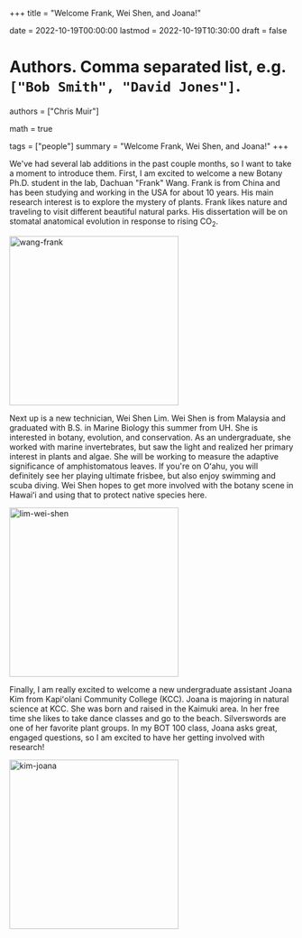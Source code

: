 +++
title = "Welcome Frank, Wei Shen, and Joana!"

date = 2022-10-19T00:00:00
lastmod = 2022-10-19T10:30:00
draft = false

# Authors. Comma separated list, e.g. `["Bob Smith", "David Jones"]`.
authors = ["Chris Muir"]

math = true

tags = ["people"]
summary = "Welcome Frank, Wei Shen, and Joana!"
+++

We've had several lab additions in the past couple months, so I want to take a moment to introduce them. First, I am excited to welcome a new Botany Ph.D. student in the lab, Dachuan "Frank" Wang. Frank is from China and has been  studying and working in the USA for about 10 years. His main research interest is to explore the mystery of plants. Frank likes nature and traveling to visit different beautiful natural parks. His dissertation will be on stomatal anatomical evolution in response to rising CO$_2$.

<img alt = 'wang-frank' width='300' src='/img/wang-frank.jpg' ALIGN = 'center'/>

Next up is a new technician, Wei Shen Lim. Wei Shen is from Malaysia and graduated with B.S. in Marine Biology this summer from UH. She is interested in botany, evolution, and conservation. As an undergraduate, she worked with marine invertebrates, but saw the light and realized her primary interest in plants and algae. She will be working to measure the adaptive significance of amphistomatous leaves. If you're on Oʻahu, you will definitely see her playing ultimate frisbee, but also enjoy swimming and scuba diving. Wei Shen hopes to get more involved with the botany scene in Hawaiʻi and using that to protect native species here.

<img alt = 'lim-wei-shen' width='300' src='/img/lim-wei-shen.jpg' ALIGN = 'center'/>

Finally, I am really excited to welcome a new undergraduate assistant Joana Kim from Kapiʻolani Community College (KCC). Joana is majoring in natural science at KCC. She was born and raised in the Kaimuki area. In her free time she likes to take dance classes and go to the beach. Silverswords are one of her favorite plant groups. In my BOT 100 class, Joana asks great, engaged questions, so I am excited to have her getting involved with research!

<img alt = 'kim-joana' width='300' src='/img/kim-joana.jpg' ALIGN = 'center'/>
